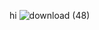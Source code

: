 hi ![download (48)](https://github.com/user-attachments/assets/786a46bf-0935-4a1b-a3c2-3e0d9d6375fd) 











